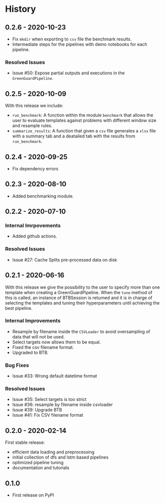 # History

## 0.2.6 - 2020-10-23

* Fix ``mkdir`` when exporting to ``csv`` file the benchmark results.
* Intermediate steps for the pipelines with demo notebooks for each pipeline.

### Resolved Issues

* Issue #50: Expose partial outputs and executions in the ``GreenGuardPipeline``.

## 0.2.5 - 2020-10-09

With this release we include:

* `run_benchmark`: A function within the module `benchmark` that allows the user to evaluate
templates against problems with different window size and resample rules.
* `summarize_results`: A function that given a `csv` file generates a `xlsx` file with a summary
tab and a deatailed tab with the results from `run_benchmark`.

## 0.2.4 - 2020-09-25

* Fix dependency errors

## 0.2.3 - 2020-08-10

* Added benchmarking module.

## 0.2.2 - 2020-07-10

### Internal Imrpovements

* Added github actions.

### Resolved Issues

* Issue #27: Cache Splits pre-processed data on disk

## 0.2.1 - 2020-06-16

With this release we give the possibility to the user to specify more than one template when
creating a GreenGuardPipeline. When the `tune` method of this is called, an instance of BTBSession
is returned and it is in charge of selecting the templates and tuning their hyperparameters until
achieving the best pipeline.

### Internal Improvements

* Resample by filename inside the `CSVLoader` to avoid oversampling of data that will not be used.
* Select targets now allows them to be equal.
* Fixed the csv filename format.
* Upgraded to BTB.

### Bug Fixes

* Issue #33: Wrong default datetime format

### Resolved Issues

* Issue #35: Select targets is too strict
* Issue #36: resample by filename inside csvloader
* Issue #39: Upgrade BTB
* Issue #41: Fix CSV filename format

## 0.2.0 - 2020-02-14

First stable release:

* efficient data loading and preprocessing
* initial collection of dfs and lstm based pipelines
* optimized pipeline tuning
* documentation and tutorials

## 0.1.0

* First release on PyPI
